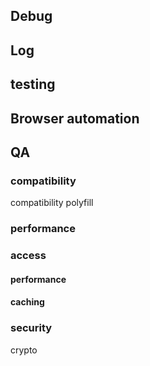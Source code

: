 ## Debug
## Log
## testing
## Browser automation
## QA
### compatibility
compatibility
polyfill

### performance
### access

#### performance
#### caching

### security
crypto